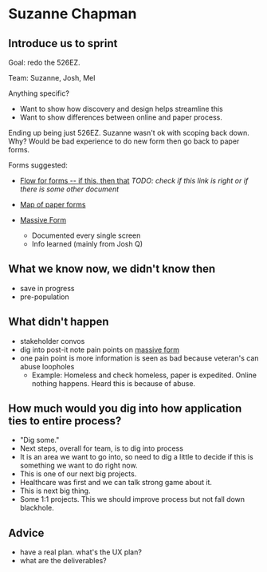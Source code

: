 
# Suzanne Chapman

## Introduce us to sprint

Goal: redo the 526EZ.

Team: Suzanne, Josh, Mel

Anything specific?

- Want to show how discovery and design helps streamline this 
- Want to show differences between online and paper process.

Ending up being just 526EZ. Suzanne wasn't ok with scoping back down. Why? Would be bad experience to do new form then go back to paper forms. 

Forms suggested:

- [Flow for forms -- if this, then that](/Products/Disability/Disability%20526EZ/discovery/2016-discovery/design/flows/disability-application-flow-frog.pdf) *TODO: check if this link is right or if there is some other document*

- [Map of paper forms](/Products/Disability/Disability%20526EZ/discovery/2016-discovery/design/flows/526EZ_and_supplemental_forms.pdf)

- [Massive Form](https://dsva.slack.com/archives/vetsgov-benefits/p1469480960000122)
   - Documented every single screen
   - Info learned (mainly from Josh Q)

## What we know now, we didn't know then

- save in progress
- pre-population

## What didn't happen

- stakeholder convos
- dig into post-it note pain points on [massive form](https://dsva.slack.com/archives/vetsgov-benefits/p1469480960000122)
- one pain point is more information is seen as bad because veteran's can abuse loopholes
   - Example: Homeless and check homeless, paper is expedited. Online nothing happens. Heard this is because of abuse. 
   
## How much would you dig into how application ties to entire process?

- "Dig some."
- Next steps, overall for team, is to dig into process
- It is an area we want to go into, so need to dig a little to decide if this is something we want to do right now. 
- This is one of our next big projects. 
- Healthcare was first and we can talk strong game about it. 
- This is next big thing.
- Some 1:1 projects. This we should improve process but not fall down blackhole. 

## Advice

- have a real plan. what's the UX plan?
- what are the deliverables?
   
 









